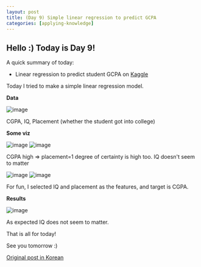 ```yaml
---
layout: post
title: (Day 9) Simple linear regression to predict GCPA
categories: [applying-knowledge]
---
```


## Hello :) Today is Day 9!
A quick summary of today:
* Linear regression to predict student GCPA on [Kaggle](https://www.kaggle.com/code/divakaivan12/linear-regression-to-predict-student-cgpa?scriptVersionId=158434364)

Today I tried to make a simple linear regression model.

**Data**

![image](https://github.com/ivanstudyblog/ivanstudyblog.github.io/assets/167014511/bff54d82-c16e-4e57-944a-bee4a8a2a68f)

CGPA, IQ, Placement (whether the student got into college)

**Some viz**

![image](https://github.com/ivanstudyblog/ivanstudyblog.github.io/assets/167014511/3541451d-3cf0-4fc2-b892-0b27a5d5d60b)
![image](https://github.com/ivanstudyblog/ivanstudyblog.github.io/assets/167014511/9521d188-da78-497c-a2d3-783af7cd87db)

CGPA high => placement=1 degree of certainty is high too. IQ doesn't seem to matter

![image](https://github.com/ivanstudyblog/ivanstudyblog.github.io/assets/167014511/7632750d-6db9-46e7-8487-ae5e7b6ed2e3)
![image](https://github.com/ivanstudyblog/ivanstudyblog.github.io/assets/167014511/c05352a2-cb82-4c9c-9c85-c9854eb55fab)

For fun, I selected IQ and placement as the features, and target is CGPA. 

**Results**

![image](https://github.com/ivanstudyblog/ivanstudyblog.github.io/assets/167014511/0db86459-28bb-42ad-bd35-b3b1707b0fc2)

As expected IQ does not seem to matter. 

That is all for today!

See you tomorrow :)

[Original post in Korean](https://50daysml.blogspot.com/2024/01/day-9-cgpa.html)

